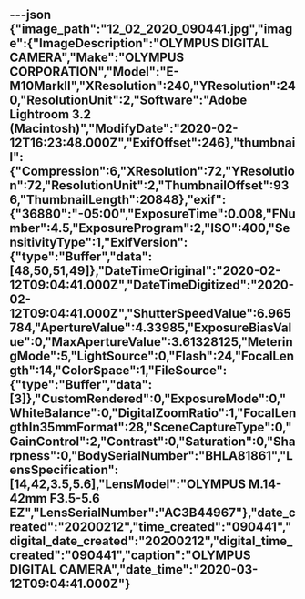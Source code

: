 ---json
{"image_path":"12_02_2020_090441.jpg","image":{"ImageDescription":"OLYMPUS DIGITAL CAMERA","Make":"OLYMPUS CORPORATION","Model":"E-M10MarkII","XResolution":240,"YResolution":240,"ResolutionUnit":2,"Software":"Adobe Lightroom 3.2 (Macintosh)","ModifyDate":"2020-02-12T16:23:48.000Z","ExifOffset":246},"thumbnail":{"Compression":6,"XResolution":72,"YResolution":72,"ResolutionUnit":2,"ThumbnailOffset":936,"ThumbnailLength":20848},"exif":{"36880":"-05:00","ExposureTime":0.008,"FNumber":4.5,"ExposureProgram":2,"ISO":400,"SensitivityType":1,"ExifVersion":{"type":"Buffer","data":[48,50,51,49]},"DateTimeOriginal":"2020-02-12T09:04:41.000Z","DateTimeDigitized":"2020-02-12T09:04:41.000Z","ShutterSpeedValue":6.965784,"ApertureValue":4.33985,"ExposureBiasValue":0,"MaxApertureValue":3.61328125,"MeteringMode":5,"LightSource":0,"Flash":24,"FocalLength":14,"ColorSpace":1,"FileSource":{"type":"Buffer","data":[3]},"CustomRendered":0,"ExposureMode":0,"WhiteBalance":0,"DigitalZoomRatio":1,"FocalLengthIn35mmFormat":28,"SceneCaptureType":0,"GainControl":2,"Contrast":0,"Saturation":0,"Sharpness":0,"BodySerialNumber":"BHLA81861","LensSpecification":[14,42,3.5,5.6],"LensModel":"OLYMPUS M.14-42mm F3.5-5.6 EZ","LensSerialNumber":"AC3B44967"},"date_created":"20200212","time_created":"090441","digital_date_created":"20200212","digital_time_created":"090441","caption":"OLYMPUS DIGITAL CAMERA","date_time":"2020-03-12T09:04:41.000Z"}
---